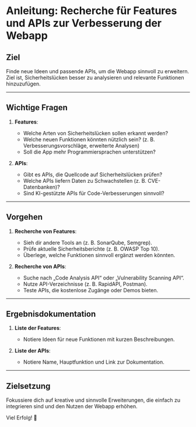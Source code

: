 # Anleitung: Recherche für Features und APIs zur Verbesserung der Webapp

## Ziel
Finde neue Ideen und passende APIs, um die Webapp sinnvoll zu erweitern. Ziel ist, Sicherheitslücken besser zu analysieren und relevante Funktionen hinzuzufügen.

---

## Wichtige Fragen
1. **Features**:
   - Welche Arten von Sicherheitslücken sollen erkannt werden?
   - Welche neuen Funktionen könnten nützlich sein? (z. B. Verbesserungsvorschläge, erweiterte Analysen)
   - Soll die App mehr Programmiersprachen unterstützen?

2. **APIs**:
   - Gibt es APIs, die Quellcode auf Sicherheitslücken prüfen?
   - Welche APIs liefern Daten zu Schwachstellen (z. B. CVE-Datenbanken)?
   - Sind KI-gestützte APIs für Code-Verbesserungen sinnvoll?

---

## Vorgehen
1. **Recherche von Features**:
   - Sieh dir andere Tools an (z. B. SonarQube, Semgrep).
   - Prüfe aktuelle Sicherheitsberichte (z. B. OWASP Top 10).
   - Überlege, welche Funktionen sinnvoll ergänzt werden könnten.

2. **Recherche von APIs**:
   - Suche nach „Code Analysis API“ oder „Vulnerability Scanning API“.
   - Nutze API-Verzeichnisse (z. B. RapidAPI, Postman).
   - Teste APIs, die kostenlose Zugänge oder Demos bieten.

---

## Ergebnisdokumentation
1. **Liste der Features**:
   - Notiere Ideen für neue Funktionen mit kurzen Beschreibungen.

2. **Liste der APIs**:
   - Notiere Name, Hauptfunktion und Link zur Dokumentation.

---

## Zielsetzung
Fokussiere dich auf kreative und sinnvolle Erweiterungen, die einfach zu integrieren sind und den Nutzen der Webapp erhöhen.

Viel Erfolg! 🚀
